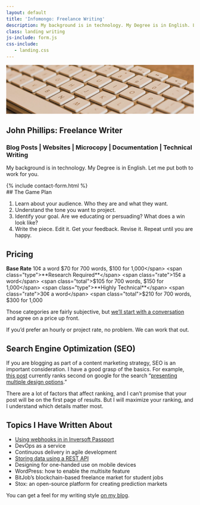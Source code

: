 ```yaml
---
layout: default
title: 'Infomongo: Freelance Writing'
description: My background is in technology. My Degree is in English. Let me put both to work for you.
class: landing writing
js-include: form.js
css-include: 
   - landing.css
---
```


<section class="white" markdown="1">

<div class="">
	<img src="/img/keyboard.jpg" class="full-width" alt="">
</div>

# John Phillips: Freelance Writer

### Blog Posts | Websites | Microcopy | Documentation | Technical Writing


My background is in technology. My Degree is in English. Let me put both to work for you.

<div class="reorder" markdown="1">
{% include contact-form.html %}

<div class="content" markdown="1">
## The Game Plan

1. Learn about your audience. Who they are and what they want.
1. Understand the tone you want to project.
1. Identify your goal. Are we educating or persuading? What does a win look like?
1. Write the piece. Edit it. Get your feedback. Revise it. Repeat until you are happy.

## Pricing

<span class="type">**Base Rate**</span>         <span class="rate">10¢ a word</span>   <span class="total">$70 for 700 words, $100 for 1,000</span> 
<span class="type">**Research Required**</span> <span class="rate">15¢ a word</span>   <span class="total">$105 for 700 words, $150 for 1,000</span>
<span class="type">**Highly Technical**</span>  <span class="rate">30¢ a word</span>   <span class="total">$210 for 700 words, $300 for 1,000</span>

Those categories are fairly subjective, but <a href="#contact" class="cta">we’ll start with a conversation</a> and agree on a price up front. 

If you’d prefer an hourly or project rate, no problem. We can work that out. 

## Search Engine Optimization (SEO)

If you are blogging as part of a content marketing strategy, SEO is an important consideration. I have a good grasp of the basics. For example, [this post](/posts/presenting-mulitple-design-options) currently ranks second on google for the search “[presenting multiple design options](https://www.google.com/search?hl=en&q=presenting%20multiple%20design%20options).”

There are a lot of factors that affect ranking, and I can’t promise that your post will be on the first page of results. But I will maximize your ranking, and I understand which details matter most.

</div>
</div>

## Topics I Have Written About

* [Using webhooks in in Inversoft Passport](https://www.inversoft.com/blog/2018/05/22/using-webhooks-in-passport-delete-user-data/?utm_source=webhook&utm_medium=jp&utm_campaign=postshare)
* DevOps as a service
* Continuous delivery in agile development
* [Storing data using a REST API](https://www.inversoft.com/blog/2018/02/28/storing-user-data-passport/?utm_source=jphilips&utm_medium=authorpost&utm_campaign=storingurls)
* Designing for one-handed use on mobile devices
* WordPress: how to enable the multisite feature
* BitJob’s blockchain-based freelance market for student jobs
* Stox: an open-source platform for creating prediction markets

You can get a feel for my writing style [on my blog](/posts/).

</section>


